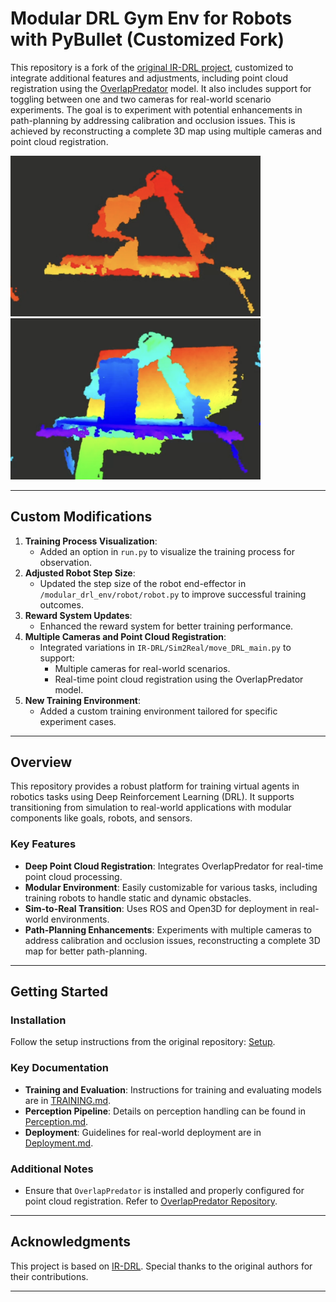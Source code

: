 # Modular DRL Gym Env for Robots with PyBullet (Customized Fork)

This repository is a fork of the [original IR-DRL project](https://github.com/ignc-research/IR-DRL), customized to integrate additional features and adjustments, including point cloud registration using the [OverlapPredator](https://github.com/prs-eth/OverlapPredator) model. It also includes support for toggling between one and two cameras for real-world scenario experiments. The goal is to experiment with potential enhancements in path-planning by addressing calibration and occlusion issues. This is achieved by reconstructing a complete 3D map using multiple cameras and point cloud registration.

<p float="left">
  <img src="docs/gifs/SingleCamera.png" width="400" />
  <img src="docs/gifs/DoubleCamera.png" width="400" /> 
</p>

---

## Custom Modifications
1. **Training Process Visualization**:
   - Added an option in `run.py` to visualize the training process for observation.
2. **Adjusted Robot Step Size**:
   - Updated the step size of the robot end-effector in `/modular_drl_env/robot/robot.py` to improve successful training outcomes.
3. **Reward System Updates**:
   - Enhanced the reward system for better training performance.
4. **Multiple Cameras and Point Cloud Registration**:
   - Integrated variations in `IR-DRL/Sim2Real/move_DRL_main.py` to support:
     - Multiple cameras for real-world scenarios.
     - Real-time point cloud registration using the OverlapPredator model.
5. **New Training Environment**:
   - Added a custom training environment tailored for specific experiment cases.

---

## Overview
This repository provides a robust platform for training virtual agents in robotics tasks using Deep Reinforcement Learning (DRL). It supports transitioning from simulation to real-world applications with modular components like goals, robots, and sensors.

### Key Features
- **Deep Point Cloud Registration**: Integrates OverlapPredator for real-time point cloud processing.
- **Modular Environment**: Easily customizable for various tasks, including training robots to handle static and dynamic obstacles.
- **Sim-to-Real Transition**: Uses ROS and Open3D for deployment in real-world environments.
- **Path-Planning Enhancements**: Experiments with multiple cameras to address calibration and occlusion issues, reconstructing a complete 3D map for better path-planning.

---

## Getting Started

### Installation
Follow the setup instructions from the original repository: [Setup](docs/SETUP.md).

### Key Documentation
- **Training and Evaluation**: Instructions for training and evaluating models are in [TRAINING.md](docs/TRAINING.md).
- **Perception Pipeline**: Details on perception handling can be found in [Perception.md](docs/Perception/Perception.md).
- **Deployment**: Guidelines for real-world deployment are in [Deployment.md](docs/Deployment.md).

### Additional Notes
- Ensure that `OverlapPredator` is installed and properly configured for point cloud registration. Refer to [OverlapPredator Repository](https://github.com/prs-eth/OverlapPredator).

---

## Acknowledgments
This project is based on [IR-DRL](https://github.com/ignc-research/IR-DRL). Special thanks to the original authors for their contributions.

---




